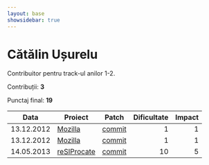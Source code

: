 ```yaml
---
layout: base
showsidebar: true
---
```


# Cătălin Ușurelu

Contribuitor pentru track-ul anilor 1-2.

Contribuții: **3**

Punctaj final: **19**

|Data |Proiect | Patch |Dificultate|Impact|
|-----|--------|-------|----------:|-----:|
|13.12.2012|[Mozilla][mozilla]|[commit](https://bugzilla.mozilla.org/show_bug.cgi?id=820197)|1|1|
|13.12.2012|[Mozilla][mozilla]|[commit](https://bugzilla.mozilla.org/show_bug.cgi?id=817846)|1|1|
|14.05.2013|[reSIProcate][reSIProcate]|[commit](https://github.com/resiprocate/resiprocate/commit/ba61ec1a4cd64467a0a1495cf9b434dd605264b9)|10|5|

[mozilla]: https://wiki.mozilla.org/Main_Page "Mozilla Project"
[reSIProcate]: https://github.com/resiprocate/resiprocate "reSIProcate"
